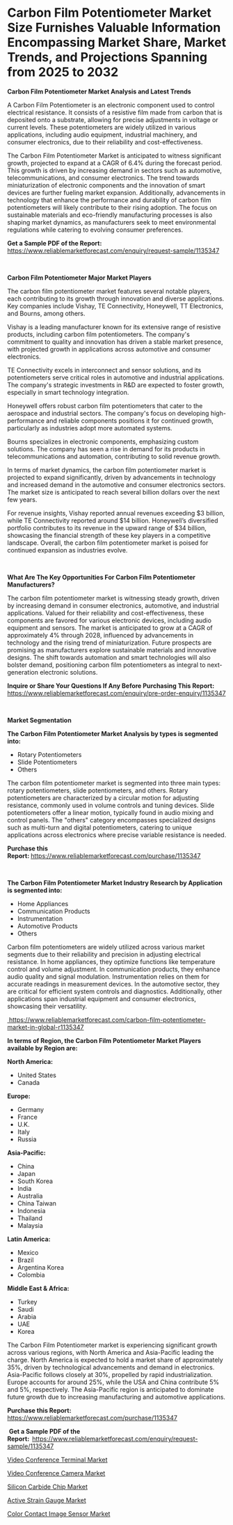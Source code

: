 <p><h1>Carbon Film Potentiometer Market Size Furnishes Valuable Information Encompassing Market Share, Market Trends, and Projections Spanning from 2025 to 2032</h1></p><p><strong>Carbon Film Potentiometer Market Analysis and Latest Trends</strong></p>
<p><p>A Carbon Film Potentiometer is an electronic component used to control electrical resistance. It consists of a resistive film made from carbon that is deposited onto a substrate, allowing for precise adjustments in voltage or current levels. These potentiometers are widely utilized in various applications, including audio equipment, industrial machinery, and consumer electronics, due to their reliability and cost-effectiveness.</p><p>The Carbon Film Potentiometer Market is anticipated to witness significant growth, projected to expand at a CAGR of 6.4% during the forecast period. This growth is driven by increasing demand in sectors such as automotive, telecommunications, and consumer electronics. The trend towards miniaturization of electronic components and the innovation of smart devices are further fueling market expansion. Additionally, advancements in technology that enhance the performance and durability of carbon film potentiometers will likely contribute to their rising adoption. The focus on sustainable materials and eco-friendly manufacturing processes is also shaping market dynamics, as manufacturers seek to meet environmental regulations while catering to evolving consumer preferences.</p></p>
<p><strong>Get a Sample PDF of the Report:&nbsp;</strong> <a href="https://www.reliablemarketforecast.com/enquiry/request-sample/1135347?utm_campaign=950&utm_medium=2&utm_source=Github&utm_content=ia&utm_term=10022025&utm_id=carbon-film-potentiometer">https://www.reliablemarketforecast.com/enquiry/request-sample/1135347</a></p>
<p>&nbsp;</p>
<p><strong>Carbon Film Potentiometer Major Market Players</strong></p>
<p><p>The carbon film potentiometer market features several notable players, each contributing to its growth through innovation and diverse applications. Key companies include Vishay, TE Connectivity, Honeywell, TT Electronics, and Bourns, among others.</p><p>Vishay is a leading manufacturer known for its extensive range of resistive products, including carbon film potentiometers. The company's commitment to quality and innovation has driven a stable market presence, with projected growth in applications across automotive and consumer electronics.</p><p>TE Connectivity excels in interconnect and sensor solutions, and its potentiometers serve critical roles in automotive and industrial applications. The company's strategic investments in R&D are expected to foster growth, especially in smart technology integration.</p><p>Honeywell offers robust carbon film potentiometers that cater to the aerospace and industrial sectors. The company's focus on developing high-performance and reliable components positions it for continued growth, particularly as industries adopt more automated systems.</p><p>Bourns specializes in electronic components, emphasizing custom solutions. The company has seen a rise in demand for its products in telecommunications and automation, contributing to solid revenue growth.</p><p>In terms of market dynamics, the carbon film potentiometer market is projected to expand significantly, driven by advancements in technology and increased demand in the automotive and consumer electronics sectors. The market size is anticipated to reach several billion dollars over the next few years.</p><p>For revenue insights, Vishay reported annual revenues exceeding $3 billion, while TE Connectivity reported around $14 billion. Honeywell’s diversified portfolio contributes to its revenue in the upward range of $34 billion, showcasing the financial strength of these key players in a competitive landscape. Overall, the carbon film potentiometer market is poised for continued expansion as industries evolve.</p></p>
<p>&nbsp;</p>
<p><strong>What Are The Key Opportunities For Carbon Film Potentiometer Manufacturers?</strong></p>
<p><p>The carbon film potentiometer market is witnessing steady growth, driven by increasing demand in consumer electronics, automotive, and industrial applications. Valued for their reliability and cost-effectiveness, these components are favored for various electronic devices, including audio equipment and sensors. The market is anticipated to grow at a CAGR of approximately 4% through 2028, influenced by advancements in technology and the rising trend of miniaturization. Future prospects are promising as manufacturers explore sustainable materials and innovative designs. The shift towards automation and smart technologies will also bolster demand, positioning carbon film potentiometers as integral to next-generation electronic solutions.</p></p>
<p><strong>Inquire or Share Your Questions If Any Before Purchasing This Report:</strong> <a href="https://www.reliablemarketforecast.com/enquiry/pre-order-enquiry/1135347?utm_campaign=950&utm_medium=2&utm_source=Github&utm_content=ia&utm_term=10022025&utm_id=carbon-film-potentiometer">https://www.reliablemarketforecast.com/enquiry/pre-order-enquiry/1135347</a></p>
<p>&nbsp;</p>
<p><strong>Market Segmentation</strong></p>
<p><strong>The Carbon Film Potentiometer Market Analysis by types is segmented into:</strong></p>
<p><ul><li>Rotary Potentiometers</li><li>Slide Potentiometers</li><li>Others</li></ul></p>
<p><p>The carbon film potentiometer market is segmented into three main types: rotary potentiometers, slide potentiometers, and others. Rotary potentiometers are characterized by a circular motion for adjusting resistance, commonly used in volume controls and tuning devices. Slide potentiometers offer a linear motion, typically found in audio mixing and control panels. The "others" category encompasses specialized designs such as multi-turn and digital potentiometers, catering to unique applications across electronics where precise variable resistance is needed.</p></p>
<p><strong>Purchase this Report:&nbsp;</strong><a href="https://www.reliablemarketforecast.com/purchase/1135347?utm_campaign=950&utm_medium=2&utm_source=Github&utm_content=ia&utm_term=10022025&utm_id=carbon-film-potentiometer">https://www.reliablemarketforecast.com/purchase/1135347</a></p>
<p>&nbsp;</p>
<p><strong>The Carbon Film Potentiometer Market Industry Research by Application is segmented into:</strong></p>
<p><ul><li>Home Appliances</li><li>Communication Products</li><li>Instrumentation</li><li>Automotive Products</li><li>Others</li></ul></p>
<p><p>Carbon film potentiometers are widely utilized across various market segments due to their reliability and precision in adjusting electrical resistance. In home appliances, they optimize functions like temperature control and volume adjustment. In communication products, they enhance audio quality and signal modulation. Instrumentation relies on them for accurate readings in measurement devices. In the automotive sector, they are critical for efficient system controls and diagnostics. Additionally, other applications span industrial equipment and consumer electronics, showcasing their versatility.</p></p>
<p><a href="https://www.reliablemarketforecast.com/carbon-film-potentiometer-market-in-global-r1135347?utm_campaign=950&utm_medium=2&utm_source=Github&utm_content=ia&utm_term=10022025&utm_id=carbon-film-potentiometer">&nbsp;https://www.reliablemarketforecast.com/carbon-film-potentiometer-market-in-global-r1135347</a></p>
<p><strong>In terms of Region, the Carbon Film Potentiometer Market Players available by Region are:</strong></p>
<p>
    <p> <strong> North America: </strong>
        <ul>
            <li>United States</li>
            <li>Canada</li>
        </ul>
        </p> 
    <p> <strong> Europe: </strong>
        <ul>
            <li>Germany</li>
            <li>France</li>
            <li>U.K.</li>
            <li>Italy</li>
            <li>Russia</li>
        </ul>
        </p> 
    <p> <strong> Asia-Pacific: </strong>
        <ul>
            <li>China</li>
            <li>Japan</li>
            <li>South Korea</li>
            <li>India</li>
            <li>Australia</li>
            <li>China Taiwan</li>
            <li>Indonesia</li>
            <li>Thailand</li>
            <li>Malaysia</li>
        </ul>
        </p> 
    <p> <strong> Latin America: </strong>
        <ul>
            <li>Mexico</li>
            <li>Brazil</li>
            <li>Argentina Korea</li>
            <li>Colombia</li>
        </ul>
        </p> 
    <p> <strong> Middle East & Africa: </strong>
        <ul>
            <li>Turkey</li>
            <li>Saudi</li>
            <li>Arabia</li>
            <li>UAE</li>
            <li>Korea</li>
        </ul>
    </p>
    </p>
<p><p>The Carbon Film Potentiometer market is experiencing significant growth across various regions, with North America and Asia-Pacific leading the charge. North America is expected to hold a market share of approximately 35%, driven by technological advancements and demand in electronics. Asia-Pacific follows closely at 30%, propelled by rapid industrialization. Europe accounts for around 25%, while the USA and China contribute 5% and 5%, respectively. The Asia-Pacific region is anticipated to dominate future growth due to increasing manufacturing and automotive applications.</p></p>
<p><strong>Purchase this Report: </strong><a href="https://www.reliablemarketforecast.com/purchase/1135347?utm_campaign=950&utm_medium=2&utm_source=Github&utm_content=ia&utm_term=10022025&utm_id=carbon-film-potentiometer">https://www.reliablemarketforecast.com/purchase/1135347</a></p>
<p>&nbsp;<strong>Get a Sample PDF of the Report:&nbsp;&nbsp;</strong><a href="https://www.reliablemarketforecast.com/enquiry/request-sample/1135347?utm_campaign=950&utm_medium=2&utm_source=Github&utm_content=ia&utm_term=10022025&utm_id=carbon-film-potentiometer">https://www.reliablemarketforecast.com/enquiry/request-sample/1135347</a></p>
<p><strong></strong></p>
<p><p><a href="https://github.com/zsibaqalia/Market-Research-Report-List-1/blob/main/video-conference-terminal-market.md?utm_campaign=950&utm_medium=2&utm_source=Github&utm_content=ia&utm_term=10022025&utm_id=carbon-film-potentiometer">Video Conference Terminal Market</a></p><p><a href="https://github.com/gemburaunio/Market-Research-Report-List-1/blob/main/video-conference-camera-market.md?utm_campaign=950&utm_medium=2&utm_source=Github&utm_content=ia&utm_term=10022025&utm_id=carbon-film-potentiometer">Video Conference Camera Market</a></p><p><a href="https://github.com/castoriffic/Market-Research-Report-List-5/blob/main/silicon-carbide-chip-market.md?utm_campaign=950&utm_medium=2&utm_source=Github&utm_content=ia&utm_term=10022025&utm_id=carbon-film-potentiometer">Silicon Carbide Chip Market</a></p><p><a href="https://github.com/fiispend/Market-Research-Report-List-1/blob/main/active-strain-gauge-market.md?utm_campaign=950&utm_medium=2&utm_source=Github&utm_content=ia&utm_term=10022025&utm_id=carbon-film-potentiometer">Active Strain Gauge Market</a></p><p><a href="https://github.com/raaschadonle/Market-Research-Report-List-1/blob/main/color-contact-image-sensor-market.md?utm_campaign=950&utm_medium=2&utm_source=Github&utm_content=ia&utm_term=10022025&utm_id=carbon-film-potentiometer">Color Contact Image Sensor Market</a></p></p>
